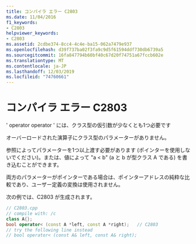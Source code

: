 ```yaml
---
title: コンパイラ エラー C2803
ms.date: 11/04/2016
f1_keywords:
- C2803
helpviewer_keywords:
- C2803
ms.assetid: 2cdbe374-8cc4-4c4e-ba15-062a7479e937
ms.openlocfilehash: d39f737ba02f3fa9c9d5f61594ddf730db6739a5
ms.sourcegitcommit: 16fa847794b60bf40c67d20f74751a67fccb602e
ms.translationtype: MT
ms.contentlocale: ja-JP
ms.lasthandoff: 12/03/2019
ms.locfileid: "74760661"
---
```

# <a name="compiler-error-c2803"></a>コンパイラ エラー C2803

' operator operator ' には、クラス型の仮引数が少なくとも1つ必要です

オーバーロードされた演算子にクラス型のパラメーターがありません。

参照によってパラメーターを1つ以上渡す必要があります (ポインターを使用しないでください)。または、値によって "a < b" (a と b が型クラス A である) を書き込むことができます。

両方のパラメーターがポインターである場合は、ポインターアドレスの純粋な比較であり、ユーザー定義の変換は使用されません。

次の例では、C2803 が生成されます。

```cpp
// C2803.cpp
// compile with: /c
class A{};
bool operator< (const A *left, const A *right);   // C2803
// try the following line instead
// bool operator< (const A& left, const A& right);
```
